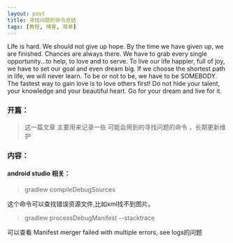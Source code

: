 ```yaml
---
layout: post
title: 寻找问题的命令总结
tags: [教程, 博客, 简单]
---
```

Life is hard. We should not give up hope. By the time we have given up, we are finished. Chances are always there. We have to grab every single opportunity...to help, to love and to serve. To live our life happier, full of joy, we have to set our goal and even dream big. If we choose the shortest path in life, we will never learn. To be or not to be, we have to be SOMEBODY. The fastest way to gain love is to love others first! Do not hide your talent, your knowledge and your beautiful heart. Go for your dream and live for it.

### 开篇：
> 这一篇文章 主要用来记录一些 可能会用到的寻找问题的命令 ，长期更新维护


### 内容：
#### android studio 相关：
> gradlew compileDebugSources

这个命令可以查找错误资源文件,比如xml找不到图片。

> gradlew processDebugManifest --stacktrace

可以查看 Manifest merger failed with multiple errors, see logs的问题
